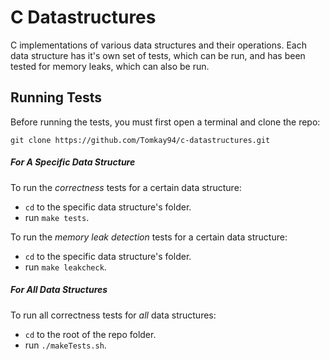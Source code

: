 # C Datastructures
C implementations of various data structures and their operations. Each data structure has it's own set of tests, which can be run, and has been tested for memory leaks, which can also be run. 

## Running Tests

Before running the tests, you must first open a terminal and clone the repo:

`git clone https://github.com/Tomkay94/c-datastructures.git`

##### For A _Specific_ Data Structure
To run the *correctness* tests for a certain data structure:
 - `cd` to the specific data structure's folder.
 - run `make tests`.
 
To run the *memory leak detection* tests for a certain data structure:
- `cd` to the specific data structure's folder.
- run `make leakcheck`.
  
##### For _All_ Data Structures
To run all correctness tests for _all_ data structures:
  - `cd` to the root of the repo folder.
  - run `./makeTests.sh`.
